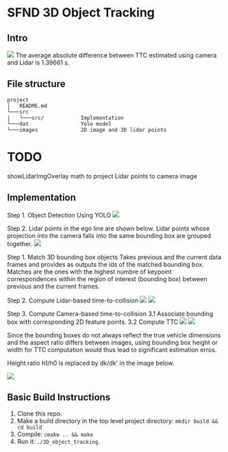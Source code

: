 # SFND 3D Object Tracking

## Intro

<img src="images/readme_images/example_final_result.png"/>
The average absolute difference between TTC estimated using camera and Lidar is 1.39661 s. 

## File structure
```
project
│   README.md
└───src
|   └───src/            Implementation 
└───dat                 Yolo model 
└───images              2D image and 3D lidar points 
```
# TODO
showLidarImgOverlay     math to project Lidar points to camera image

## Implementation 

Step 1. Object Detection Using YOLO
<img src="images/readme_images/YOLO_result.png"/>

Step 2. 
Lidar points in the ego line are shown below. 
Lidar points whose projection into the camera falls into the same bounding box are grouped together. 
<img src="images/readme_images/lidar_points_view.png"/>

Step 1. Match 3D bounding box objects
Takes previous and the current data frames and provides as outputs the ids of the matched bounding box.
Matches are the ones with the highest numbre of keypoint correspondences within the region of interest (bounding box)
between previous and the current frames. 

Step 2. Compute Lidar-based time-to-collision
<img src="images/readme_images/lidarTTCvariables.png"/>
<img src="images/readme_images/lidarTTCformula.png"/>

Step 3. Compute Camera-based time-to-collision
3.1 Associate bounding box with corresponding 2D feature points.
3.2 Compute TTC
<img src="images/readme_images/cameraTTCVariables.png"/>
<img src="images/readme_images/cameraTTCFormula.png"/>

Since the bounding boxes do not always reflect the true vehicle dimensions
and the aspect ratio differs between images, using bounding box height or width for TTC computation would thus lead to significant estimation erros.

Height ratio h1/h0 is replaced by dk/dk' in the image below. 

<img src="images/readme_images/cameraTTCkeypointDist.png"/>

## Basic Build Instructions

1. Clone this repo.
2. Make a build directory in the top level project directory: `mkdir build && cd build`
3. Compile: `cmake .. && make`
4. Run it: `./3D_object_tracking`.
